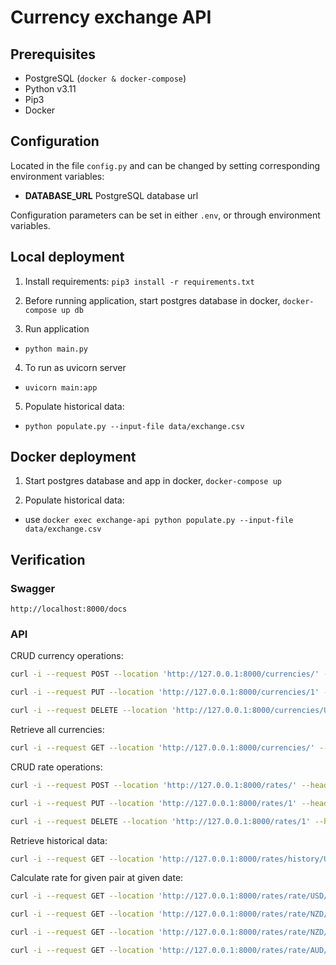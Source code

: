 # Currency exchange API

## Prerequisites

- PostgreSQL (`docker & docker-compose`)
- Python v3.11
- Pip3
- Docker

## Configuration

Located in the file `config.py` and can be changed by setting corresponding environment variables:

- **DATABASE_URL** PostgreSQL database url

Configuration parameters can be set in either `.env`, or through environment variables.

## Local deployment

1. Install requirements: `pip3 install -r requirements.txt`

2. Before running application, start postgres database in docker, `docker-compose up db`

3. Run application 
- `python main.py`

4. To run as uvicorn server 
- `uvicorn main:app`

5. Populate historical data:
- `python populate.py --input-file data/exchange.csv`

## Docker deployment


1. Start postgres database and app in docker, `docker-compose up`

2. Populate historical data:

- use `docker exec exchange-api python populate.py --input-file data/exchange.csv`

## Verification

### Swagger

```
http://localhost:8000/docs
```

### API

CRUD currency operations:

```bash
curl -i --request POST --location 'http://127.0.0.1:8000/currencies/' --header 'Content-Type: application/json' --data '{"code": "USD"}'
```

```bash
curl -i --request PUT --location 'http://127.0.0.1:8000/currencies/1' --header 'Content-Type: application/json' --data '{"code": "USA"}'
```

```bash
curl -i --request DELETE --location 'http://127.0.0.1:8000/currencies/USA' --header 'Content-Type: application/json'
```

Retrieve all currencies:

```bash
curl -i --request GET --location 'http://127.0.0.1:8000/currencies/' --header 'Content-Type: application/json'
```

CRUD rate operations:

```bash
curl -i --request POST --location 'http://127.0.0.1:8000/rates/' --header 'Content-Type: application/json' --data '{"rate": 0.91,"currency_base": "USD", "currency_target": "EUR","date": "2023-12-20"}'
```

```bash
curl -i --request PUT --location 'http://127.0.0.1:8000/rates/1' --header 'Content-Type: application/json' --data '{"rate": 0.92,"currency_base": "USD", "currency_target": "EUR","date": "2023-12-20"}'
```

```bash
curl -i --request DELETE --location 'http://127.0.0.1:8000/rates/1' --header 'Content-Type: application/json' 
```

Retrieve historical data:

```bash
curl -i --request GET --location 'http://127.0.0.1:8000/rates/history/USD/EUR' --header 'Content-Type: application/json' 
```

Calculate rate for given pair at given date:

```bash
curl -i --request GET --location 'http://127.0.0.1:8000/rates/rate/USD/EUR/2020-12-01' --header 'Content-Type: application/json' 
```

```bash
curl -i --request GET --location 'http://127.0.0.1:8000/rates/rate/NZD/AUD/2020-12-01' --header 'Content-Type: application/json' 
```

```bash
curl -i --request GET --location 'http://127.0.0.1:8000/rates/rate/NZD/JPY/2020-12-01' --header 'Content-Type: application/json' 
```

```bash
curl -i --request GET --location 'http://127.0.0.1:8000/rates/rate/AUD/NZD/2020-12-01' --header 'Content-Type: application/json' 
```

